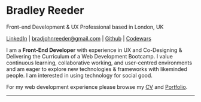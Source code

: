 # Bradley Reeder
Front-end Development & UX Professional based in London, UK

[LinkedIn](https://uk.linkedin.com/in/bradley-reeder-246623119) | [bradjohnreeder@gmail.com](mailto:bradjohnreeder@gmail.com) | [Github](https://github.com/bradreeder) | [Codewars](https://www.codewars.com/users/Aquila)

I am a **Front-End Developer** with experience in UX and Co-Designing & Delivering the Curriculum of a Web Development Bootcamp. I value continuous learning, collaborative working, and user-centred environments and am eager to explore new technologies & frameworks with likeminded people. I am interested in using technology for social good.

For my web development experience please browse my [CV](./bradley-reeder-cv-web-development.PDF)  and [Portfolio](./PORTFOLIO.md).

---
